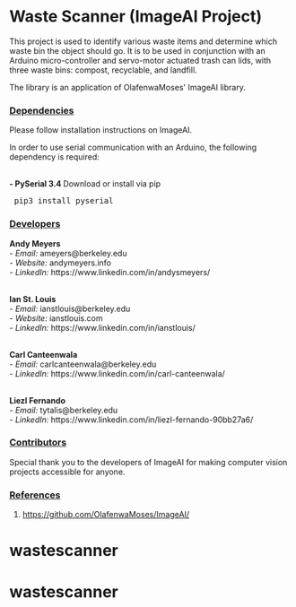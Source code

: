 # Waste Scanner (ImageAI Project) <br>

This project is used to identify various waste items
and determine which waste bin the object should go. It is to
be used in conjunction with an Arduino micro-controller and servo-motor actuated
trash can lids, with three waste bins: compost, recyclable, and landfill.

The library is an application of OlafenwaMoses' ImageAI library.


<div id="dependencies"></div>
<h3><b><u>Dependencies</u></b></h3>Please follow installation instructions on
<a href="https://github.com/OlafenwaMoses/ImageAI/" style="text-decoration: none;" >ImageAI</a>.

In order to use serial communication with an Arduino, the following dependency is required:

 <br>
       <span><b>- PySerial 3.4 </b>      <a href="https://pypi.org/project/pyserial/" style="text-decoration: none;" >Download</a> </span>  or install via pip <pre> pip3 install pyserial </pre> 


<div id="contact"></div>
 <h3><b><u>Developers</u></b></h3>
 <p> <b>Andy Meyers</b> <br>
    <i>- Email: </i>    <a style="text-decoration: none;"  href="mailto:ameyers@berkeley.edu"> ameyers@berkeley.edu</a> <br>
      <i>- Website: </i>    <a style="text-decoration: none;" target="_blank" href="https://www.andymeyers.info"> andymeyers.info</a> <br>
      <i>- LinkedIn: </i>    <a style="text-decoration: none;" target="_blank" href="https://www.linkedin.com/in/andysmeyers/"> https://www.linkedin.com/in/andysmeyers/</a> <br>
<br>
 <p> <b>Ian St. Louis</b>  <br>
     <i>- Email: </i>    <a style="text-decoration: none;"  href="mailto:ianstlouis@berkeley.edu"> ianstlouis@berkeley.edu</a> <br>
      <i>- Website: </i>    <a style="text-decoration: none;" target="_blank" href="https://www.ianstlouis.com"> ianstlouis.com</a> <br>
      <i>- LinkedIn: </i>    <a style="text-decoration: none;" target="_blank" href="https://www.linkedin.com/in/ianstlouis/"> https://www.linkedin.com/in/ianstlouis/</a> <br>
<br>
 <p> <b>Carl Canteenwala</b> <br>
     <i>- Email: </i>    <a style="text-decoration: none;"  href="mailto:carlcanteenwala@berkeley.edu">carlcanteenwala@berkeley.edu</a> <br>
      <i>- LinkedIn: </i>    <a style="text-decoration: none;" target="_blank" href="https://www.linkedin.com/in/carl-canteenwala/"> https://www.linkedin.com/in/carl-canteenwala/</a> <br>
<br>
 <p> <b>Liezl Fernando</b> <br>
     <i>- Email: </i>    <a style="text-decoration: none;"  href="mailto:tytalis@berkeley.edu"> tytalis@berkeley.edu</a> <br>
      <i>- LinkedIn: </i>    <a style="text-decoration: none;" target="_blank" href="https://www.linkedin.com/in/liezl-fernando-90bb27a6/"> https://www.linkedin.com/in/liezl-fernando-90bb27a6/</a> <br>
</p>
 
<div id="contact"></div>
 <h3><b><u>Contributors</u></b></h3>

Special thank you to the developers of
<a href="https://github.com/OlafenwaMoses/ImageAI/" style="text-decoration: none;" >ImageAI</a>
 for making computer vision projects accessible for anyone.


 <div id="ref"></div>
 <h3><b><u>References</u></b></h3>

 1. https://github.com/OlafenwaMoses/ImageAI/

# wastescanner
# wastescanner
